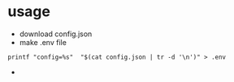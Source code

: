 # usage

- download config.json
- make .env file 
```
printf "config=%s"  "$(cat config.json | tr -d '\n')" > .env
```
- 
